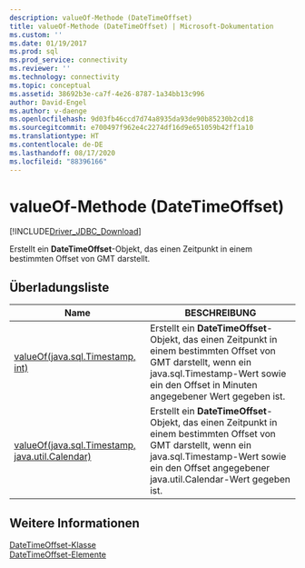 ```yaml
---
description: valueOf-Methode (DateTimeOffset)
title: valueOf-Methode (DateTimeOffset) | Microsoft-Dokumentation
ms.custom: ''
ms.date: 01/19/2017
ms.prod: sql
ms.prod_service: connectivity
ms.reviewer: ''
ms.technology: connectivity
ms.topic: conceptual
ms.assetid: 38692b3e-ca7f-4e26-8787-1a34bb13c996
author: David-Engel
ms.author: v-daenge
ms.openlocfilehash: 9d03fb46ccd7d74a8935da93de90b85230b2cd18
ms.sourcegitcommit: e700497f962e4c2274df16d9e651059b42ff1a10
ms.translationtype: HT
ms.contentlocale: de-DE
ms.lasthandoff: 08/17/2020
ms.locfileid: "88396166"
---
```

# <a name="valueof-method-datetimeoffset"></a>valueOf-Methode (DateTimeOffset)
[!INCLUDE[Driver_JDBC_Download](../../../includes/driver_jdbc_download.md)]

  Erstellt ein **DateTimeOffset**-Objekt, das einen Zeitpunkt in einem bestimmten Offset von GMT darstellt.  
  
## <a name="overload-list"></a>Überladungsliste  
  
|Name|BESCHREIBUNG|  
|----------|-----------------|  
|[valueOf(java.sql.Timestamp, int)](../../../connect/jdbc/reference/valueof-method-java-sql-timestamp-int.md)|Erstellt ein **DateTimeOffset**-Objekt, das einen Zeitpunkt in einem bestimmten Offset von GMT darstellt, wenn ein java.sql.Timestamp-Wert sowie ein den Offset in Minuten angegebener Wert gegeben ist.|  
|[valueOf(java.sql.Timestamp, java.util.Calendar)](../../../connect/jdbc/reference/valueof-method-java-sql-timestamp-java-util-calendar.md)|Erstellt ein **DateTimeOffset**-Objekt, das einen Zeitpunkt in einem bestimmten Offset von GMT darstellt, wenn ein java.sql.Timestamp-Wert sowie ein den Offset angegebener java.util.Calendar-Wert gegeben ist.|  
  
## <a name="see-also"></a>Weitere Informationen  
 [DateTimeOffset-Klasse](../../../connect/jdbc/reference/datetimeoffset-class.md)   
 [DateTimeOffset-Elemente](../../../connect/jdbc/reference/datetimeoffset-members.md)  
  
  
